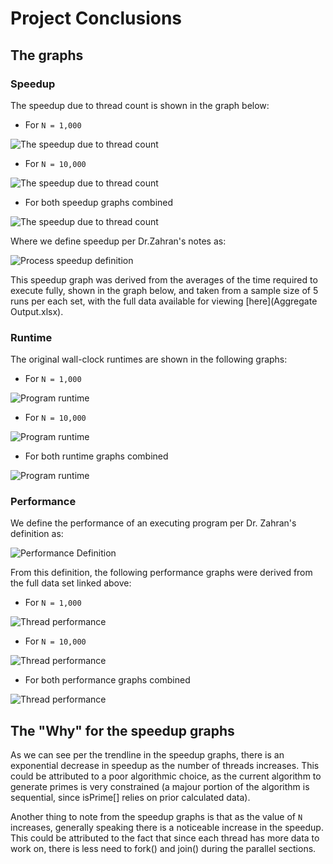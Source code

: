 # Project Conclusions

## The graphs
### Speedup
The speedup due to thread count is shown in the graph below:
- For `N = 1,000`

![The speedup due to thread count](img/speedupA.png)

- For `N = 10,000`

![The speedup due to thread count](img/speedupB.png)

- For both speedup graphs combined

![The speedup due to thread count](img/speedup.png)

Where we define speedup per Dr.Zahran's notes as:

![Process speedup definition](img/speedupDefinition.png)

This speedup graph was derived from the averages of the time required to execute fully, 
shown in the graph below, and taken from a sample size of 5 runs per each set, 
with the full data available for viewing [here](Aggregate Output.xlsx).

### Runtime
The original wall-clock runtimes are shown in the following graphs:
- For `N = 1,000`

![Program runtime](img/runtimeA.png)

- For `N = 10,000`

![Program runtime](img/runtimeB.png)

- For both runtime graphs combined

![Program runtime](img/runtime.png)

### Performance
We define the performance of an executing program per Dr. Zahran's definition as:

![Performance Definition](img/performanceDefinition.png)

From this definition, the following performance graphs were derived from the full data set linked above:

- For `N = 1,000`

![Thread performance](img/performanceA.png)

- For `N = 10,000`

![Thread performance](img/performanceB.png)

- For both performance graphs combined

![Thread performance](img/performance.png)

## The "Why" for the speedup graphs
As we can see per the trendline in the speedup graphs, there is an exponential decrease in 
speedup as the number of threads increases. This could be attributed to a poor algorithmic 
choice, as the current algorithm to generate primes is very constrained 
(a majour portion of the algorithm is sequential, since isPrime[] relies on prior calculated data).

Another thing to note from the speedup graphs is that as the value of `N` increases, generally 
speaking there is a noticeable increase in the speedup. This could be attributed to the fact that
since each thread has more data to work on, there is less need to fork() and join() during the parallel
sections.

